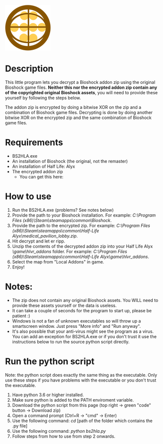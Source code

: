 ![What an amazing logo, right?](/logo.png)

# Description
This little program lets you decrypt a Bioshock addon zip using the original Bioshock game files. **Neither this nor the encrypted addon zip contain any of the copyrighted original Bioshock assets**, you will need to provide these yourself by following the steps below. 

The addon zip is encrypted by doing a bitwise XOR on the zip and a combination of Bioshock game files. Decrypting is done by doing another bitwise XOR on the encrypted zip and the same combination of Bioshock game files.

# Requirements
- BS2HLA.exe
- An installation of Bioshock (the original, not the remaster)
- An installation of Half Life: Alyx
- The encrypted addon zip
    - You can get this here: 

# How to use
1. Run the BS2HLA.exe (problems? See notes below)
2. Provide the path to your Bioshock installation. For example: *C:\Program Files (x86)\Steam\steamapps\common\Bioshock*.
3. Provide the path to the encrypted zip. For example: *C:\Program Files (x86)\Steam\steamapps\common\Half-Life Alyx\medical_pavilion_lobby.zip*.
4. Hit decrypt and let er ripp.
5. Unzip the contents of the decrypted addon zip into your Half Life Alyx *\game\hlvr_addons* folder. For example: *C:\Program Files (x86)\Steam\steamapps\common\Half-Life Alyx\game\hlvr_addons*.
6. Select the map from "Local Addons" in game.
7. Enjoy!

# Notes:
- The zip does not contain any original Bioshock assets. You WILL need to provide these assets yourself or the data is useless.
- It can take a couple of seconds for the program to start up, please be patient :)
- Windows is not a fan of unknown executables so will throw up a smartscreen window. Just press "More info" and "Run anyway".
- It's also possible that your anti-virus might see the program as a virus. You can add an exception for BS2HLA.exe or if you don't trust it use the instructions below to run the source python script directly.

# Run the python script
Note: the python script does exactly the same thing as the executable. Only use these steps if you have problems with the executable or you don't trust the executable.
1. Have python 3.6 or higher installed.
2. Make sure python is added to the PATH enviroment variable.
3. Download the python script from this page (top right -> green "code" button -> Download zip)
4. Open a command prompt (Ctrl+R -> "cmd" -> Enter)
5. Use the following command: *cd* [path of the folder which contains the .py file]
6. Use the following command: *python bs2hla.py*
7. Follow steps from how to use from step 2 onwards.
